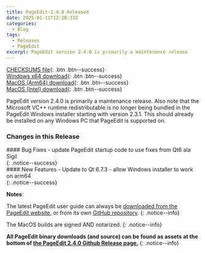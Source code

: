 ```yaml
---
title: PageEdit-2.4.0 Released
date: 2025-01-11T12:28:33Z
categories:
  - Blog
tags:
  - Releases
  - PageEdit
excerpt: PageEdit version 2.4.0 is primarily a maintenance release
---
```


[CHECKSUMS file](https://github.com/Sigil-Ebook/PageEdit/releases/download/2.4.0/PageEdit-2.4.0-CHECKSUMS.sha256.txt){: .btn .btn--success}<br/>
[Windows x64 download](https://github.com/Sigil-Ebook/PageEdit/releases/download/2.4.0/PageEdit-2.4.0-Windows-x64-Setup.exe){: .btn .btn--success}<br/>
[MacOS (Arm64) download](https://github.com/Sigil-Ebook/PageEdit/releases/download/2.4.0/PageEdit.app-2.4.0-Mac-arm64.txz){: .btn .btn--success}<br/>
[MacOS (Intel) download](https://github.com/Sigil-Ebook/PageEdit/releases/download/2.4.0/PageEdit.app-2.4.0-Mac-x86_64.txz){: .btn .btn--success}

PageEdit version 2.4.0 is primarily a maintenance release. Also note that the Microsoft VC++ runtime redistributable is no longer being bundled in the PageEdit Windows installer starting with version 2.3.1. This should already be installed on any Windows PC that PageEdit is supported on.

### Changes in this Release

<div markdown="1">
#### Bug Fixes
- update PageEdit startup code to use fixes from Qt6 ala Sigil
</div>
{: .notice--success}

<div markdown="1">
#### New Features
- Update to Qt 6.7.3
- allow Windows installer to work on arm64
</div>
{: .notice--success}

__Notes__:

The latest PageEdit user guide can always be [downloaded from the PageEdit website](https://sigil-ebook.com/pageedit/guide), or from its own [GitHub repository](https://github.com/Sigil-Ebook/pageedit-user-guide/releases/latest).
{: .notice--info}

The MacOS builds are signed AND notarized.
{: .notice--info}

__All PageEdit binary downloads (and source) can be found as assets at the bottom of [the PageEdit 2.4.0 Github Release page.](https://github.com/Sigil-Ebook/PageEdit/releases/tag/2.4.0)__
{: .notice--info}


